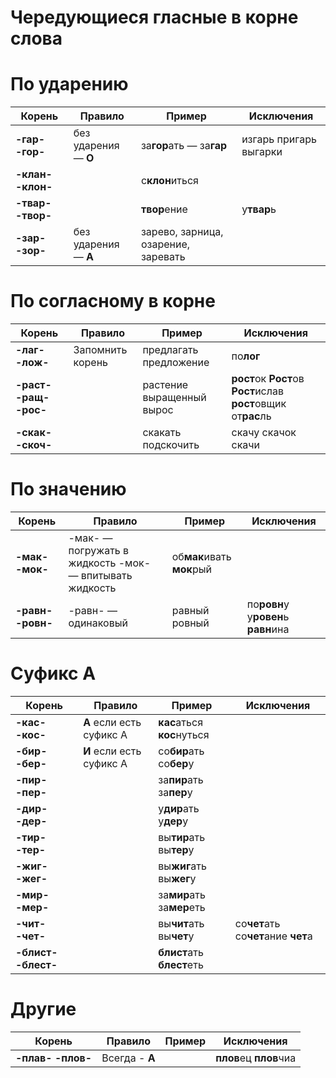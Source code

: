 # Чередующиеся гласные в корне слова
# По ударению

| Корень            | Правило          | Пример             | Исключения             |
| ----------------- | ---------------- | ------------------ | ---------------------- |
| **-гар- -гор-**   | без ударения — **О** | за**гор**ать — за**гар** | изгарь пригарь выгарки |
| **-клан- -клон-** |                  | с**клон**иться        |                        |
| **-твар- -твор-** |                  | **твор**ение          | у**твар**ь                 |
| **-зар- -зор-**   | без ударения — **А** | зарево, зарница, озарение, заревать|        |

# По согласному в корне

| Корень            | Правило           | Пример             | Исключения             |
| ----------------- | ----------------- | ------------------ | ---------------------- |
| **-лаг- -лож-**       | Запомнить корень  | предлагать предложение | по**лог**              |
| **-раст- -ращ- -рос-** |                  | растение выращенный вырос | **рост**ок **Рост**ов **Рост**ислав **рост**овщик от**рас**ль |
| **-скак- -скоч-**     |                   | скакать подскочить | скачу скачок скачи |

# По значению
| Корень            | Правило           | Пример             | Исключения             |
| ----------------- | ----------------- | ------------------ | ---------------------- |
| **-мак- -мок-**       | -мак- — погружать в жидкость -мок- — впитывать жидкость | об**мак**ивать **мок**рый | |
| **-равн- -ровн-**     | -равн- — одинаковый | равный ровный    | по**ровн**у у**ровен**ь **равн**ина |

# Суфикс А
| Корень            | Правило           | Пример             | Исключения             |
| ----------------- | ----------------- | ------------------ | ---------------------- |
| **-кас- -кос-**       | **А** если есть суфикс А | **кас**аться **кос**нуться | |
| **-бир- -бер-**     | **И** если есть суфикс А  | со**бир**ать со**бер**у | |
| **-пир- -пер-**     |     | за**пир**ать за**пер**у | |
| **-дир- -дер-**     |  | у**дир**ать у**дер**у | |
| **-тир- -тер-**     |  | вы**тир**ать вы**тер**у | |
| **-жиг- -жег-**     |  | вы**жиг**ать вы**жег**у | |
| **-мир- -мер-**     |  | за**мир**ать за**мер**еть | |
| **-чит- -чет-**     |  | вы**чит**ать вы**чет**у | со**чет**ать со**чет**ание **чет**а |
| **-блист- -блест-** |  | **блист**ать **блест**еть | |


# Другие
| Корень            | Правило           | Пример             | Исключения             |
| ----------------- | ----------------- | ------------------ | ---------------------- |
| **-плав- -плов-**     | Всегда - **А** |  | **плов**ец **плов**чиа |
